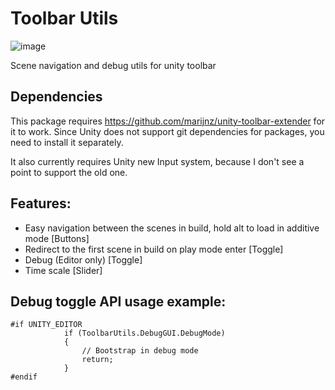 # Toolbar Utils
![image](https://github.com/user-attachments/assets/a6abda06-3b52-4a53-a2f7-abb50f3f1ca3)

Scene navigation and debug utils for unity toolbar

## Dependencies
This package requires https://github.com/marijnz/unity-toolbar-extender for it to work. Since Unity does not support git dependencies for packages, you need to install it separately.

It also currently requires Unity new Input system, because I don't see a point to support the old one.

## Features:
- Easy navigation between the scenes in build, hold alt to load in additive mode [Buttons]
- Redirect to the first scene in build on play mode enter [Toggle]
- Debug (Editor only) [Toggle]
- Time scale [Slider]

## Debug toggle API usage example:
```
#if UNITY_EDITOR
            if (ToolbarUtils.DebugGUI.DebugMode)
            {
                // Bootstrap in debug mode
                return;
            }
#endif
```
